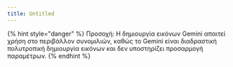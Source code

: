```yaml
---
title: Untitled
---
```

{% hint style="danger" %}
Προσοχή: Η δημιουργία εικόνων Gemini απαιτεί χρήση στο περιβάλλον συνομιλιών, καθώς το Gemini είναι διαδραστική πολυτροπική δημιουργία εικόνων και δεν υποστηρίζει προσαρμογή παραμέτρων.
{% endhint %}